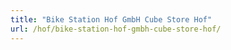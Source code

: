 ```yaml
---
title: "Bike Station Hof GmbH Cube Store Hof"
url: /hof/bike-station-hof-gmbh-cube-store-hof/
---
```

